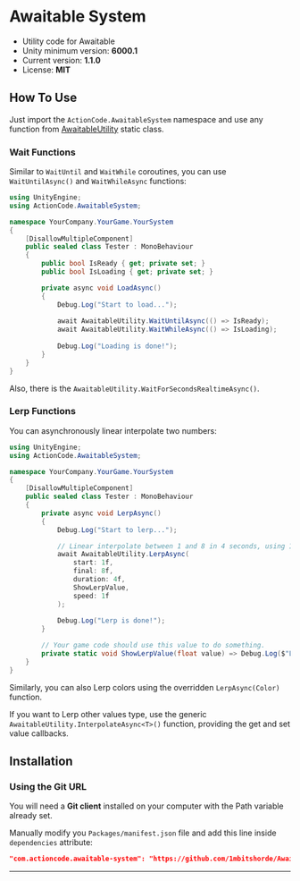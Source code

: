 # Awaitable System

* Utility code for Awaitable
* Unity minimum version: **6000.1**
* Current version: **1.1.0**
* License: **MIT**

## How To Use

Just import the `ActionCode.AwaitableSystem` namespace and use any function from [AwaitableUtility](/Runtime/AwaitableUtility.cs) static class.

### Wait Functions

Similar to `WaitUntil` and `WaitWhile` coroutines, you can use `WaitUntilAsync()` and `WaitWhileAsync` functions:

```csharp
using UnityEngine;
using ActionCode.AwaitableSystem;

namespace YourCompany.YourGame.YourSystem
{
    [DisallowMultipleComponent]
    public sealed class Tester : MonoBehaviour
    {
        public bool IsReady { get; private set; }
        public bool IsLoading { get; private set; }

        private async void LoadAsync()
        {
            Debug.Log("Start to load...");
            
            await AwaitableUtility.WaitUntilAsync(() => IsReady);
            await AwaitableUtility.WaitWhileAsync(() => IsLoading);
            
            Debug.Log("Loading is done!");
        }
    }
}
```

Also, there is the `AwaitableUtility.WaitForSecondsRealtimeAsync()`.

### Lerp Functions

You can asynchronously linear interpolate two numbers: 

```csharp
using UnityEngine;
using ActionCode.AwaitableSystem;

namespace YourCompany.YourGame.YourSystem
{
    [DisallowMultipleComponent]
    public sealed class Tester : MonoBehaviour
    {
        private async void LerpAsync()
        {
            Debug.Log("Start to lerp...");

            // Linear interpolate between 1 and 8 in 4 seconds, using 1 as speed.
            await AwaitableUtility.LerpAsync(
                start: 1f,
                final: 8f,
                duration: 4f,
                ShowLerpValue,
                speed: 1f
            );
            
            Debug.Log("Lerp is done!");
        }

		// Your game code should use this value to do something.
        private static void ShowLerpValue(float value) => Debug.Log($"Lerp Value: {value}");
    }
}
```

Similarly, you can also Lerp colors using the overridden `LerpAsync(Color)` function.

If you want to Lerp other values type, use the generic `AwaitableUtility.InterpolateAsync<T>()` function, providing the get and set value callbacks.

## Installation

### Using the Git URL

You will need a **Git client** installed on your computer with the Path variable already set. 

Manually modify you `Packages/manifest.json` file and add this line inside `dependencies` attribute: 

```json
"com.actioncode.awaitable-system": "https://github.com/1mbitshorde/AwaitableSystem.git"
```
---